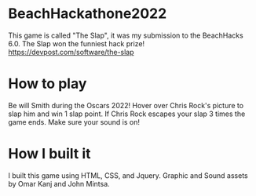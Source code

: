 # BeachHackathone2022
This game is called "The Slap", it was my submission to the BeachHacks 6.0.
The Slap won the funniest hack prize!
https://devpost.com/software/the-slap

# How to play
Be will Smith during the Oscars 2022!
Hover over Chris Rock's picture to slap him and win 1 slap point.
If Chris Rock escapes your slap 3 times the game ends.
Make sure your sound is on!

# How I built it
I built this game using HTML, CSS, and Jquery. 
Graphic and Sound assets by Omar Kanj and John Mintsa.
